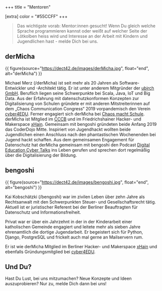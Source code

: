 +++
title = "Mentoren"

[extra]
color = "#55CCFF"
+++

> Das wichtigste vorab: Mentor:innen gesucht! Wenn Du gleich welche Sprache
> programmieren kannst oder weißt auf welcher Seite der Lötkolben heiss wird und
> Interesse an der Arbeit mit Kindern und Jugendlichen hast - melde Dich bei
> uns.

## derMicha

{{ figure(source="https://dect42.de/images/derMicha.jpg", float="end", alt="derMicha") }}

Michael Merz (/derMicha) ist seit mehr als 20 Jahren als Software-Entwickler und
-Architekt tätig. Er ist unter anderem Mitgründer der
[ubirch GmbH](https://ubirch.com). Beruflich liegen seine Schwerpunkte bei
Scala, Java, IoT und Big Data. Aus der Erfahrung mit datenschutzkonformen
Konzepten zur Digitalisierung von Schulen gründete er mit anderen
Mitstreiterinnen auf dem „Chaos Communication Congress“ 2019 vorpandemisch den
Verein [cyber4EDU](https://cyber4edu.org). Ferner engagiert sich derMicha bei
[Chaos macht Schule](https://ccc.de/schule). derMicha ist Mitglied im
[CCCB](https://ccc.de/schule) und im Friedrichshainer Hacker- und Makerspace
[xHain](https://x-hain.de/). Gemeinsam mit bengoshi gründeten beide Anfang 2019
das CoderDojo Mitte. Inspiriert von Jugendhackt wollten beide Jugendlichen einen
Anschluss nach den phantastischen Wochenenden bei Jugend hackt schaffen. Aus dem
gemeinsamen Engagement für Datenschutz hat derMicha gemeinsam mit bengoshi den
Podcast [Digital Education Cyber Talks](https://dect42.de) ins Leben gerufen und
sprechen dort regelmäßig über die Digitalisierung der Bildung.

## bengoshi

{{ figure(source="https://dect42.de/images/bengoshi.jpg", float="end", alt="bengoshi") }}

Kai Kobschätzki (/bengoshi) war im zivilen Leben über zehn Jahre als
Rechtsanwalt mit den Schwerpunkten Steuer- und Gesellschaftsrecht tätig. Aktuell
ist er juristischer Referent bei der Berliner Beauftragten für Datenschutz und
Informationsfreiheit.

Privat war er über ein Jahrzehnt in der in der Kinderarbeit einer katholischen
Gemeinde engagiert und leitete mehr als sieben Jahre ehrenamtlich die dortige
Jugendarbeit. Er begeistert sich für Python, Django, PostgreSQL und frickelt
auch mal gerne an Mailservern rum.

Er ist wie derMicha Mitglied im Berliner Hacker- und Makerspace
[xHain](https://x-hain.de) und ebenfalls Gründungsmitglied bei
[cyber4EDU](https://cyber4edu.org).

## Und Du?

Hast Du Lust, bei uns mitzumachen? Neue Konzepte und Ideen auszuprobieren? Nur
zu, melde Dich dann bei uns!

